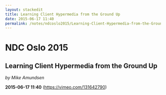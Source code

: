 ```yaml
---
layout: stackedit
title: Learning Client Hypermedia from the Ground Up
date: 2015-06-17 11:40
permalink: /notes/ndcoslo2015/Learning-Client-Hypermedia-from-the-Ground-Up.html
---
```


# NDC Oslo 2015
## Learning Client Hypermedia from the Ground Up
*by Mike Amundsen*

**2015-06-17 11:40** (https://vimeo.com/131642790)
